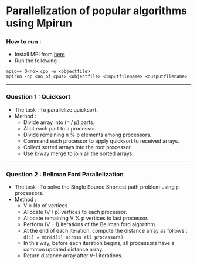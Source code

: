 # Parallelization of popular algorithms using Mpirun

### How to run : 

* Install MPI from [here](https://ireneli.eu/2016/02/15/installation "MPI Installation Instructions")
* Run the following :
```
mpic++ Q<no>.cpp -o <objectfile>
mpirun -np <no_of_cpus> <objectfile> <inputfilename> <outputfilename>
```
---

### Question 1 : Quicksort

* The task : To parallelize quicksort.
* Method : 
    * Divide array into (n / p) parts.
    * Allot each part to a processor.
    * Divide remaining n % p elements among processors.
    * Command each processor to apply quicksort to received arrays.
    * Collect sorted arrays into the root processor.
    * Use k-way merge to join all the sorted arrays.

---

### Question 2 : Bellman Ford Parallelization

* The task : To solve the Single Source Shortest path problem using `p` processors.
* Method : 
    * V = No of vertices
    * Allocate (V / p) vertices to each processor.
    * Allocate remaining V % p vertices to last processor.
    * Perform (V - 1) iterations of the Bellman ford algorithm.
    * At the end of each iteration, compute the distance array as follows : 
    ` d[i] = min(d[i] across all processors)`.
    * In this way, before each iteration begins, all processors have a common updated distance array.
    * Return distance array after V-1 iterations.